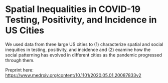 # Spatial Inequalities in COVID-19 Testing, Positivity, and Incidence in US Cities
We used data from three large US cities to (1) characterize spatial and social inequities in testing, positivity, and incidence and (2) examine how the social patterning has evolved in different cities as the pandemic progressed through them.

Preprint here: https://www.medrxiv.org/content/10.1101/2020.05.01.20087833v2
